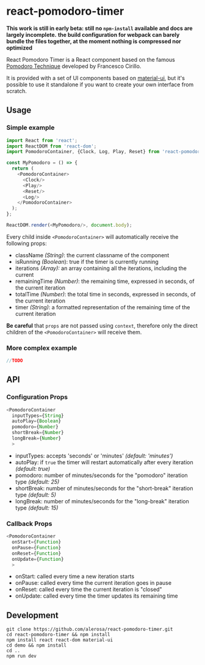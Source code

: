 # react-pomodoro-timer

**This work is still in early beta: still no `npm-install` available and docs are largely incomplete.**
**the build configuration for webpack can barely bundle the files together, at the moment nothing is compressed nor optimized**

React Pomodoro Timer is a React component based on the famous [Pomodoro Technique](https://en.wikipedia.org/wiki/Pomodoro_Technique) developed by Francesco Cirillo.

It is provided with a set of UI components based on [material-ui](http://www.material-ui.com), but it's possible to use it standalone if you want to create your own interface from scratch.

## Usage

### Simple example
```javascript
import React from 'react';
import ReactDOM from 'react-dom';
import PomodoroContainer, {Clock, Log, Play, Reset} from 'react-pomodoro-timer';

const MyPomodoro = () => {
  return (
    <PomodoroContainer>
      <Clock/>
      <Play/>
      <Reset/>
      <Log/>
    </PomodoroContainer>
  );
};

ReactDOM.render(<MyPomodoro/>, document.body);
```

Every child inside `<PomodoroContainer>` will automatically receive the following props:
- className *(String)*: the current classname of the component
- isRunning *(Boolean*): true if the timer is currently running
- iterations *(Array):* an array containing all the iterations, including the current
- remainingTime *(Number)*: the remaining time, expressed in seconds, of the current iteration
- totalTime *(Number)*: the total time in seconds, expressed in seconds, of the current iteration
- timer *(String)*: a formatted representation of the remaining time of the current iteration

**Be careful** that `props` are not passed using `context`, therefore only the direct children of the `<PomodoroContainer>` will receive them.

### More complex example

```javascript
//TODO
```

## API

### Configuration Props
```javascript
<PomodoroContainer
  inputTypes={String}
  autoPlay={Boolean}
  pomodoro={Number}
  shortBreak={Number}
  longBreak={Number}
  >
```
- inputTypes: accepts 'seconds' or 'minutes' *(default: 'minutes')*
- autoPlay: if `true` the timer will restart automatically after every iteration *(default: true)*
- pomodoro: number of minutes/seconds for the "pomodoro" iteration type *(default: 25)*
- shortBreak: number of minutes/seconds for the "short-break" iteration type *(default: 5)*
- longBreak: number of minutes/seconds for the "long-break" iteration type *(default: 15)*

### Callback Props
```javascript
<PomodoroContainer
  onStart={Function}
  onPause={Function}
  onReset={Function}
  onUpdate={Function}
  >
```
- onStart: called every time a new iteration starts
- onPause: called every time the current iteration goes in pause
- onReset: called every time the current iteration is "closed"
- onUpdate: called every time the timer updates its remaining time

## Development
```shell
git clone https://github.com/alerosa/react-pomodoro-timer.git
cd react-pomodoro-timer && npm install
npm install react react-dom material-ui
cd demo && npm install
cd ..
npm run dev
```
